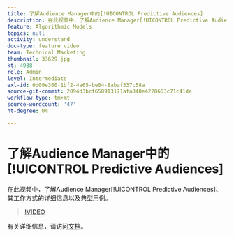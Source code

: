```yaml
---
title: 了解Audience Manager中的[!UICONTROL Predictive Audiences]
description: 在此视频中，了解Audience Manager[!UICONTROL Predictive Audiences]、其工作方式的详细信息以及典型用例。
feature: Algorithmic Models
topics: null
activity: understand
doc-type: feature video
team: Technical Marketing
thumbnail: 33629.jpg
kt: 4938
role: Admin
level: Intermediate
exl-id: 0d09e360-1bf2-4a65-be04-8abaf337c58a
source-git-commit: 2094d3bcf658913171afa848e4228653c71c41de
workflow-type: tm+mt
source-wordcount: '47'
ht-degree: 0%

---
```


# 了解Audience Manager中的[!UICONTROL Predictive Audiences]

在此视频中，了解Audience Manager[!UICONTROL Predictive Audiences]、其工作方式的详细信息以及典型用例。

>[!VIDEO](https://video.tv.adobe.com/v/33629/?quality=12)

有关详细信息，请访问[文档](https://experienceleague.adobe.com/docs/audience-manager/user-guide/features/algorithmic-models/predictive-audiences/predictive-audiences.html?lang=zh-Hans)。
